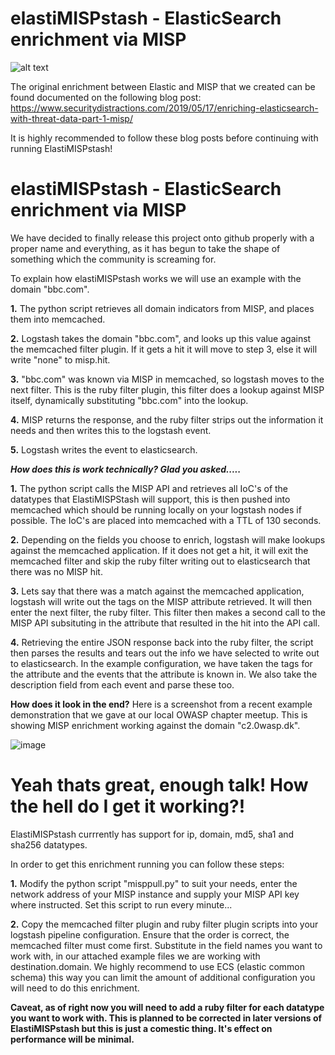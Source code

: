 # elastiMISPstash - ElasticSearch enrichment via MISP
![alt text](https://www.securitydistractions.com/wp-content/uploads/2019/03/image-1024x547.png)

The original enrichment between Elastic and MISP that we created can be found documented on the following blog post:
https://www.securitydistractions.com/2019/05/17/enriching-elasticsearch-with-threat-data-part-1-misp/

It is highly recommended to follow these blog posts before continuing with running ElastiMISPstash!

# elastiMISPstash - ElasticSearch enrichment via MISP
We have decided to finally release this project onto github properly with a proper name and everything, as it has begun to take the shape of something which the community is screaming for.

To explain how elastiMISPstash works we will use an example with the domain "bbc.com".

**1.** The python script retrieves all domain indicators from MISP, and places them into memcached.

**2.** Logstash takes the domain "bbc.com", and looks up this value against the memcached filter plugin. If it gets a hit it will move to step 3, else it will write "none" to misp.hit.

**3.** "bbc.com" was known via MISP in memcached, so logstash moves to the next filter. This is the ruby filter plugin, this filter does a lookup against MISP itself, dynamically substituting "bbc.com" into the lookup.

**4.** MISP returns the response, and the ruby filter strips out the information it needs and then writes this to the logstash event.

**5.** Logstash writes the event to elasticsearch.

***How does this is work technically? Glad you asked.....***

**1.** The python script calls the MISP API and retrieves all IoC's of the datatypes that ElastiMISPStash will support, this is then pushed into memcached which should be running locally on your logstash nodes if possible. The IoC's are placed into memcached with a TTL of 130 seconds.

**2.** Depending on the fields you choose to enrich, logstash will make lookups against the memcached application. If it does not get a hit, it will exit the memcached filter and skip the ruby filter writing out to elasticsearch that there was no MISP hit.

**3.** Lets say that there was a match against the memcached application, logstash will write out the tags on the MISP attribute retrieved. It will then enter the next filter, the ruby filter. This filter then makes a second call to the MISP API subsituting in the attribute that resulted in the hit into the API call. 

**4.** Retrieving the entire JSON response back into the ruby filter, the script then parses the results and tears out the info we have selected to write out to elasticsearch. In the example configuration, we have taken the tags for the attribute and the events that the attribute is known in. We also take the description field from each event and parse these too.

**How does it look in the end?**
Here is a screenshot from a recent example demonstration that we gave at our local OWASP chapter meetup. This is showing MISP enrichment working against the domain "c2.0wasp.dk".

![image](https://user-images.githubusercontent.com/46198611/63843840-59733080-c987-11e9-9e4c-be90c7e0bd21.png)


# Yeah thats great, enough talk! How the hell do I get it working?!
ElastiMISPstash currrently has support for ip, domain, md5, sha1 and sha256 datatypes.

In order to get this enrichment running you can follow these steps:

**1.** Modify the python script "misppull.py" to suit your needs, enter the network address of your MISP instance and supply your MISP API key where instructed. Set this script to run every minute...

**2.** Copy the memcached filter plugin and ruby filter plugin scripts into your logstash pipeline configuration. Ensure that the order is correct, the memcached filter must come first. Substitute in the field names you want to work with, in our attached example files we are working with destination.domain. We highly recommend to use ECS (elastic common schema) this way you can limit the amount of additional configuration you will need to do this enrichment.

**Caveat, as of right now you will need to add a ruby filter for each datatype you want to work with. This is planned to be corrected in later versions of ElastiMISPstash but this is just a comestic thing. It's effect on performance will be minimal.**



